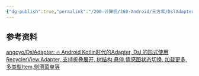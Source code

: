 ```yaml
---
{"dg-publish":true,"permalink":"/200-计算机/260-Android/三方库/DslAdapter/","tags":["RecyclerView/Adapter"],"noteIcon":""}
---
```





## 参考资料
[angcyo/DslAdapter: :fire: Android Kotlin时代的Adapter, Dsl 的形式使用 RecyclerView.Adapter, 支持折叠展开, 树结构,悬停,情感图状态切换, 加载更多, 多类型Item,侧滑菜单等](https://github.com/angcyo/DslAdapter)